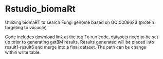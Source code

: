 # Rstudio_biomaRt
Utilizing biomaRT to search Fungi genome based on GO:0006623 (protein targeting to vacuole)

Code includes download link at the top 
To run code, datasets need to be set up prior to generating getBM results.
Results generated will be placed into result1-result6 and merge into a final dataset.
The path can be change within write table. 
